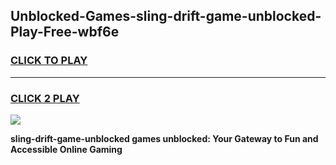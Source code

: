 
## Unblocked-Games-sling-drift-game-unblocked-Play-Free-wbf6e
<h3>
<a href="https://premium76.site?title=sling-drift-game-unblocked&ref=17A">CLICK TO PLAY</a></h3>
<hr>

<h3>
<a href="https://premium76.site?title=sling-drift-game-unblocked&ref=17A">CLICK 2 PLAY</a>
  
</h3>

<a href="https://premium76.site?title=sling-drift-game-unblocked&ref=17A"><img src="https://clearcache.store/games.png"></a>


**sling-drift-game-unblocked games unblocked: Your Gateway to Fun and Accessible Online Gaming**
